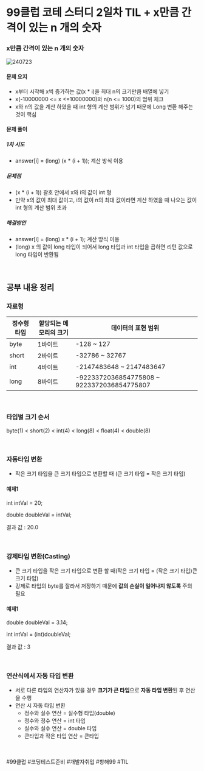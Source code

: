 # 99클럽 코테 스터디 2일차 TIL + x만큼 간격이 있는 n 개의 숫자

### x만큼 간격이 있는 n 개의 숫자

![240723](https://github.com/user-attachments/assets/7c1d72cb-2528-48ae-9171-33dedea164ce)


#### 문제 요지
- x부터 시작해 x씩 증가하는 값(x * i)을 최대 n의 크기만큼 배열에 넣기
- x(-10000000 <= x <=10000000)와 n(n <= 1000)의 범위 체크
- x와 n의 값을 계산 하였을 때 int 형의 계산 범위가 넘기 때문에 Long 변환 해주는 것이 핵심


#### 문제 풀이

##### 1차 시도
- answer[i] = (long) (x * (i + 1)); 계산 방식 이용 

##### 문제점
- (x * (i + 1)) 괄호 안에서 x와 i의 값이 int 형
- 만약 x의 값이 최대 값이고, i의 값이 n의 최대 값이라면 계산 하였을 때 나오는 값이 int 형의 계산 범위 초과

##### 해결방안
- answer[i] = (long) x * (i + 1); 계산 방식 이용
- (long) x 의 값이 long 타입이 되어서 long 타입과 int 타입을 곱하면 리턴 값으로 long 타입이 반환됨

<br>

## 공부 내용 정리

### 자료형
|정수형 타입|할당되는 메모리의 크기|데이터의 표현 범위|
|------|---|---|
|byte|1바이트|-128 ~ 127|
|short|2바이트|-32786 ~ 32767|
|int|4바이트|-2147483648 ~ 2147483647|
|long|8바이트|-9223372036854775808 ~ 9223372036854775807|

<br>

### 타입별 크기 순서
byte(1) < short(2) < int(4) < long(8) < float(4) < double(8)

<br>

### 자동타입 변환
- 작은 크기 타입을 큰 크기 타입으로 변환할 때 (큰 크기 타입 = 작은 크기 타입)

#### 예제1
int intVal = 20;

double doubleVal = intVal; 

결과 값 : 20.0

<br>

### 강제타입 변환(Casting)
- 큰 크기 타입을 작은 크기 타입으로 변환 할 때(작은 크기 타입 = (작은 크기 타입)큰 크기 타입)
- 강제로 타입의 byte를 잘라서 저장하기 때문에 **값의 손실이 일어나지 않도록** 주의 필요

#### 예제1

double doubleVal = 3.14;

int intVal = (int)doubleVal;

결과 값 : 3

<br>

### 연산식에서 자동 타입 변환
- 서로 다른 타입의 연산자가 있을 경우 **크기가 큰 타입**으로 **자동 타입 변환**된 후 연산을 수행
- 연산 시 자동 타입 변환
    - 정수와 실수 연산 = 실수형 타입(double)
    - 정수와 정수 연산 = int 타입
    - 실수와 실수 연산 = double 타입
    - 큰타입과 작은 타입 연산 = 큰타입 


<br>
<br>
#99클럽 #코딩테스트준비 #개발자취업 #항해99 #TIL
